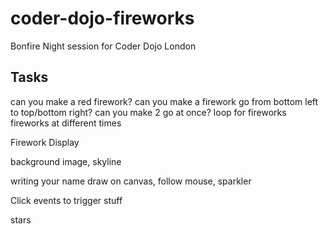 coder-dojo-fireworks
====================

Bonfire Night session for Coder Dojo London



Tasks
-----

can you make a red firework?
can you make a firework go from bottom left to top/bottom right?
can you make 2 go at once?
loop for fireworks
fireworks at different times

Firework Display

background image, skyline

writing your name
draw on canvas, follow mouse, sparkler

Click events to trigger stuff

stars